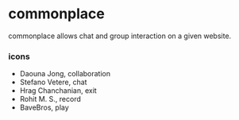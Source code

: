 # commonplace

commonplace allows chat and group interaction on a given website. 

### icons

- Daouna Jong, collaboration
- Stefano Vetere, chat
- Hrag Chanchanian, exit
- Rohit M. S., record
- BaveBros, play